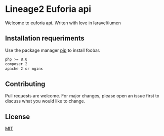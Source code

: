 # Lineage2 Euforia api

Welcome to euforia api. Writen with love in laravel/lumen

## Installation requeriments

Use the package manager [pip](https://pip.pypa.io/en/stable/) to install foobar.

```bash
php >= 8.0
composer 2
apache 2 or nginx
```

## Contributing
Pull requests are welcome. For major changes, please open an issue first to discuss what you would like to change.


## License
[MIT](https://choosealicense.com/licenses/mit/)
